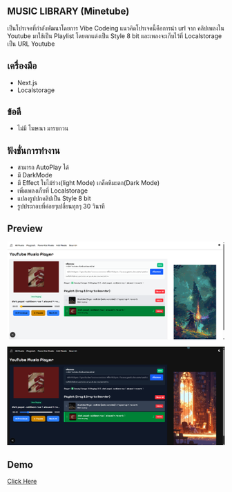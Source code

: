 ## MUSIC LIBRARY (Minetube)
เป็นโปรเจคที่กำลังพัฒนาโดยการ Vibe Codeing แนวคิดโปรเจคนี้คือการนำ url จาก คลิปเพลงใน Youtube มาใช้เป็น Playlist โดยตกแต่งเป็น Style 8 bit และเพลงจะเก็บไว้ที่ Localstorage เป็น URL Youtube

## เครื่องมือ
 - Next.js
 - Localstorage

## ข้อดี 
 - ไม่มี โฆษณา มารบกวน

## ฟังชั่นการทำงาน
 - สามารถ AutoPlay ได้
 - มี DarkMode
 - มี Effect ใบไม้ร่วง(light Mode) เกล็ดหิมะตก(Dark Mode)
 - เพิ่มเพลงเก็บที่ Localstorage
 - แปลงรูปปกคลิปเป็น Style 8 bit
 - รูปประกอบที่ค่อยๆเปลี่ยนทุกๆ 30 วินาที

 ## Preview
 ![ligth_mode](./public/web-ligthmode.png)

 ![dark_mode](./public/web-darkmode.png)

 ## Demo
 [Click Here](https://my-music-library-theta.vercel.app/)